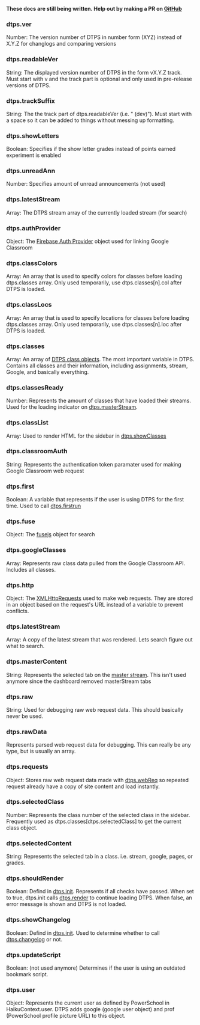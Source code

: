 **These docs are still being written. Help out by making a PR on [GitHub](https://github.com/jottocraft/dtps)**

### dtps.ver
Number: The version number of DTPS in number form (XYZ) instead of X.Y.Z for changlogs and comparing versions

### dtps.readableVer
String: The displayed version number of DTPS in the form vX.Y.Z track. Must start with v and the track part is optional and only used in pre-release versions of DTPS.

### dtps.trackSuffix
String: The the track part of dtps.readableVer (i.e. " (dev)"). Must start with a space so it can be added to things without messing up formatting.

### dtps.showLetters
Boolean: Specifies if the show letter grades instead of points earned experiment is enabled

### dtps.unreadAnn
Number: Specifies amount of unread announcements (not used)

### dtps.latestStream
Array: The DTPS stream array of the currently loaded stream (for search)

### dtps.authProvider
Object: The [Firebase Auth Provider](https://firebase.google.com/docs/reference/js/firebase.auth.GoogleAuthProvider) object used for linking Google Classroom

### dtps.classColors
Array: An array that is used to specify colors for classes before loading dtps.classes array. Only used temporarily, use dtps.classes[n].col after DTPS is loaded.

### dtps.classLocs
Array: An array that is used to specify locations for classes before loading dtps.classes array. Only used temporarily, use dtps.classes[n].loc after DTPS is loaded.

### dtps.classes
Array: An array of [DTPS class objects](https://dtps.readthedocs.io/en/latest/types/class). The most important variable in DTPS. Contains all classes and their information, including assignments, stream, Google, and basically everything.

### dtps.classesReady
Number: Represents the amount of classes that have loaded their streams. Used for the loading indicator on [dtps.masterStream](https://dtps.readthedocs.io/en/latest/refrence/functions/#dtpsmasterstreamdoneloading).

### dtps.classList
Array: Used to render HTML for the sidebar in [dtps.showClasses](https://dtps.readthedocs.io/en/latest/refrence/functions/#dtpsshowclassesoverride)

### dtps.classroomAuth
String: Represents the authentication token paramater used for making Google Classroom web request

### dtps.first
Boolean: A variable that represents if the user is using DTPS for the first time. Used to call [dtps.firstrun](https://dtps.readthedocs.io/en/latest/refrence/functions/#dtpsfirstrun)

### dtps.fuse
Object: The [fusejs](http://fusejs.io/) object for search

### dtps.googleClasses
Array: Represents raw class data pulled from the Google Classroom API. Includes all classes.

### dtps.http
Object: The [XMLHttpRequests](https://developer.mozilla.org/en-US/docs/Web/API/XMLHttpRequest) used to make web requests. They are stored in an object based on the request's URL instead of a variable to prevent conflicts.

### dtps.latestStream
Array: A copy of the latest stream that was rendered. Lets search figure out what to search.

### dtps.masterContent
String: Represents the selected tab on the [master stream](https://dtps.readthedocs.io/en/latest/refrence/functions/#dtpsmasterstreamdoneloading). This isn't used anymore since the dashboard removed masterStream tabs

### dtps.raw
String: Used for debugging raw web request data. This should basically never be used.

### dtps.rawData
Represents parsed web request data for debugging. This can really be any type, but is usually an array.

### dtps.requests
Object: Stores raw web request data made with [dtps.webReq](https://dtps.readthedocs.io/en/latest/refrence/functions/#dtpswebreqreq-url-callback-q) so repeated request already have a copy of site content and load instantly.

### dtps.selectedClass
Number: Represents the class number of the selected class in the sidebar. Frequently used as dtps.classes[dtps.selectedClass] to get the current class object.

### dtps.selectedContent
String: Represents the selected tab in a class. i.e. stream, google, pages, or grades. 

### dtps.shouldRender
Boolean: Defind in [dtps.init](https://dtps.readthedocs.io/en/latest/refrence/functions/#dtpsinit). Represents if all checks have passed. When set to true, dtps.init calls [dtps.render](https://dtps.readthedocs.io/en/latest/refrence/functions/#dtpsrender) to continue loading DTPS. When false, an error message is shown and DTPS is not loaded.

### dtps.showChangelog
Boolean: Defind in [dtps.init](https://dtps.readthedocs.io/en/latest/refrence/functions/#dtpsinit). Used to determine whether to call [dtps.changelog](https://dtps.readthedocs.io/en/latest/refrence/functions/#dtpschangelog) or not.

### dtps.updateScript
Boolean: (not used anymore) Determines if the user is using an outdated bookmark script.

### dtps.user
Object: Represents the current user as defined by PowerSchool in HaikuContext.user. DTPS adds google (google user object) and prof (PowerSchool profile picture URL) to this object.